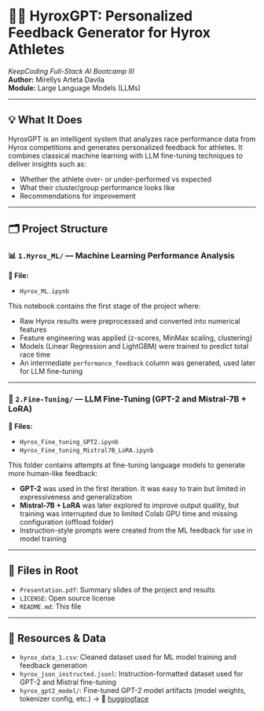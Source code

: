 # 🏋️‍♂️ HyroxGPT: Personalized Feedback Generator for Hyrox Athletes

*KeepCoding Full-Stack AI Bootcamp III*  
**Author:** Mirellys Arteta Davila  
**Module:** Large Language Models (LLMs)

---

## 💡 What It Does

HyroxGPT is an intelligent system that analyzes race performance data from Hyrox competitions and generates personalized feedback for athletes. It combines classical machine learning with LLM fine-tuning techniques to deliver insights such as:

- Whether the athlete over- or under-performed vs expected  
- What their cluster/group performance looks like  
- Recommendations for improvement

---

## 🗂️ Project Structure

### 📊 `1.Hyrox_ML/` — Machine Learning Performance Analysis

**📄 File:**
- `Hyrox_ML.ipynb`

This notebook contains the first stage of the project where:

- Raw Hyrox results were preprocessed and converted into numerical features  
- Feature engineering was applied (z-scores, MinMax scaling, clustering)  
- Models (Linear Regression and LightGBM) were trained to predict total race time  
- An intermediate `performance_feedback` column was generated, used later for LLM fine-tuning

---

### 🤖 `2.Fine-Tuning/` — LLM Fine-Tuning (GPT-2 and Mistral-7B + LoRA)

**📄 Files:**
- `Hyrox_Fine_tuning_GPT2.ipynb`
- `Hyrox_Fine_tuning_Mistral7B_LoRA.ipynb`

This folder contains attempts at fine-tuning language models to generate more human-like feedback:

- **GPT-2** was used in the first iteration. It was easy to train but limited in expressiveness and generalization  
- **Mistral-7B + LoRA** was later explored to improve output quality, but training was interrupted due to limited Colab GPU time and missing configuration (offload folder)  
- Instruction-style prompts were created from the ML feedback for use in model training

---

## 📎 Files in Root

- `Presentation.pdf`: Summary slides of the project and results  
- `LICENSE`: Open source license  
- `README.md`: This file

---

## 📂 Resources & Data

- `hyrox_data_1.csv`: Cleaned dataset used for ML model training and feedback generation  
- `hyrox_json_instructed.jsonl`: Instruction-formatted dataset used for GPT-2 and Mistral fine-tuning  
- `hyrox_gpt2_model/`: Fine-tuned GPT-2 model artifacts (model weights, tokenizer config, etc.) → 🤗 [huggingface](https://huggingface.co/Syllerim/gpt2-hyrox)
